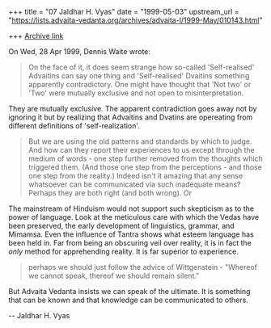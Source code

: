 +++
title = "07 Jaldhar H. Vyas"
date = "1999-05-03"
upstream_url = "https://lists.advaita-vedanta.org/archives/advaita-l/1999-May/010143.html"

+++
[Archive link](https://lists.advaita-vedanta.org/archives/advaita-l/1999-May/010143.html)

On Wed, 28 Apr 1999, Dennis Waite wrote:

> On the face of it, it does seem strange how so-called 'Self-realised'
> Advaitins can say one thing and 'Self-realised' Dvaitins something
> apparently contradictory. One might have thought that 'Not two' or 'Two'
> were mutually exclusive and not open to misinterpretation.
>

They are mutually exclusive.  The apparent contradiction goes away not by
ignoring it but by realizing that Advaitins and Dvatins are opereating
from different definitions of 'self-realization'.

> But we are using the old patterns and standards by which to judge. And how
> can they report their experiences to us except through the medium of words -
> one step further removed from the thoughts which triggered them. (And those
> one step from the perceptions -  and those one step from the reality.)
> Indeed isn't it amazing that any sense whatsoever can be communicated via
> such inadequate means? Perhaps they are both right (and both wrong). Or

The mainstream of Hinduism would not support such skepticism as to the
power of language.  Look at the meticulous care with which the Vedas have
been preserved, the early development of linguistics, grammar, and
Mimamsa.  Even the influence of Tantra shows what esteem language has been
held in.  Far from being an obscuring veil over reality, it is in fact the
_only_ method for apprehending reality.  It is far superior to experience.

> perhaps we should just follow the advice of Wittgenstein - "Whereof we
> cannot speak, thereof we should remain silent."
>

But Advaita Vedanta insists we can speak of the ultimate.  It is something
that can be known and that knowledge can be communicated to others.

--
Jaldhar H. Vyas <jaldhar at braincells.com>

